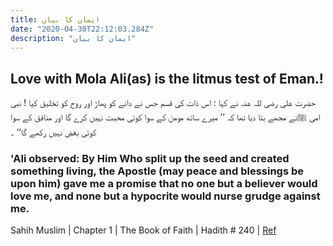 ```yaml
---
title: ایمان کا بیان
date: "2020-04-30T22:12:03.284Z"
description: "ایمان کا بیان"
---
```

## Love with Mola Ali(as) is the litmus test of Eman.!

حضرت علی رضی للہ عنہ نے کہا : اس ذات کی قسم جس نے دانے کو پھاڑ اور روح کو تخلیق کیا ! نبی امی ﷺنے مجھے بتا دیا تھا کہ ’’ میرے ساتھ مومن کے سوا کوئی محبت نہیں کرے گا اور منافق کے سوا کوئی بغض نہیں رکھے گا‘‘ ۔ 

### 'Ali observed: By Him Who split up the seed and created something living, the Apostle (may peace and blessings be upon him) gave me a promise that no one but a believer would love me, and none but a hypocrite would nurse grudge against me. 

Sahih Muslim | Chapter 1 |  	The Book of Faith |
 Hadith # 240 |
[Ref](https://hamariweb.com/islam/hadith/sahih-muslim-240/)

